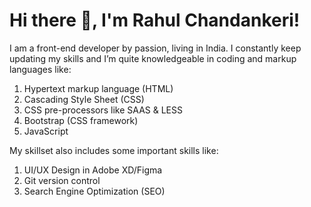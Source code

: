 # Hi there 👋, I'm Rahul Chandankeri!
I am a front-end developer by passion, living in India. I constantly keep updating my skills and I’m quite knowledgeable in coding and markup languages like:

1.   Hypertext markup language (HTML)
2.   Cascading Style Sheet (CSS)
3.   CSS pre-processors like SAAS & LESS
4.   Bootstrap (CSS framework)
5.   JavaScript


My skillset also includes some important skills like:

1. UI/UX Design in Adobe XD/Figma
2. Git version control
3. Search Engine Optimization (SEO)
